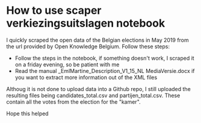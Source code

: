 # How to use scaper verkiezingsuitslagen notebook

I quickly scraped the open data of the Belgian elections in May 2019 from the url provided by Open Knowledge Belgium. Follow these steps:

- Follow the steps in the notebook, if something doesn't work, I scraped it on a friday evening, so be patient with me
- Read the manual _EmlMartine_Description_V1_15_NL MediaVersie.docx if you want to extract more information out of the XML files

Althoug it is not done to upload data into a Github repo, I still uploaded the resulting files being candidates_total.csv and partijen_total.csv. These contain all the votes from the election for the "kamer".

Hope this helped